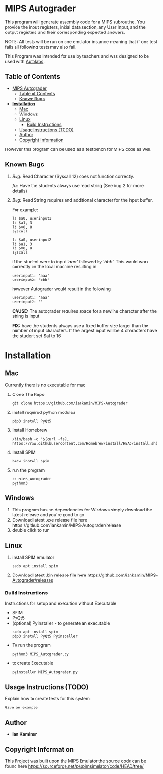 # MIPS Autograder

This program will generate assembly code for a MIPS subroutine. You provide the input registers, initial data section, any User Input, and the output registers and their corresponding expected answers.

NOTE: All tests will be run on one emulator instance meaning that if one test fails all following tests may also fail. 

This Program was intended for use by teachers and was designed to be used with [Autolabs](https://autolabproject.com).

## Table of Contents
- [MIPS Autograder](#mips-autograder)
  - [Table of Contents](#table-of-contents)
  - [Known Bugs](#known-bugs)
- [**Installation**](#installation)
  - [Mac](#mac)
  - [Windows](#windows)
  - [Linux](#linux)
    - [Build Instructions](#build-instructions)
  - [Usage Instructions (TODO)](#usage-instructions-todo)
  - [Author](#author)
  - [Copyright Information](#copyright-information)

However this program can be used as a testbench for MIPS code as well.

## Known Bugs

1. *Bug:* Read Character (Syscall 12) does not function correctly.
   
   *fix:* Have the students always use read string (See bug 2 for more details) 

2. *Bug:* Read String requires and additional character for the input buffer.
        
    For example:
      ~~~
      la $a0, userinput1
      li $a1, 3
      li $v0, 8
      syscall
      
      la $a0, userinput2
      li $a1, 3
      li $v0, 8
      syscall
      ~~~
    if the student were to input *'aaa'* followed by *'bbb'*. This would work correctly on the local machine resulting in
      ~~~ 
      userinput1: 'aaa'
      userinput2: 'bbb'
      ~~~
    however Autograder would result in the following
      ~~~
      userinput1: 'aaa'
      userinput2: ''
      ~~~
  
    **CAUSE:** The autograder requires space for a newline character after the string is input
  
    **FIX:** have the students always use a fixed buffer size larger than the number of input characters.
    If the largest input will be 4 characters have the student set $a1 to 16





# **Installation**

## Mac
Currently there is no executable for mac
1. Clone The Repo
   ~~~
   git clone https://github.com/iankamin/MIPS-Autograder
   ~~~
2. install required python modules
   ~~~
   pip3 install PyQt5
   ~~~ 
3. Install Homebrew
   ~~~
   /bin/bash -c "$(curl -fsSL https://raw.githubusercontent.com/Homebrew/install/HEAD/install.sh)"
   ~~~
4. Install SPIM
   ~~~
   brew install spim
   ~~~
5. run the program
   ~~~
   cd MIPS_Autograder
   python3 
   ~~~

## Windows
1. This program has no dependencies for Windows simply download the latest release and you're good to go
2. Download latest .exe release file here https://github.com/iankamin/MIPS-Autograder/release
3. double click to run

## Linux
1.  install SPIM emulator
    ~~~
    sudo apt install spim
    ~~~
2. Download latest .bin release file here https://github.com/iankamin/MIPS-Autograder/releases
   
### Build Instructions
Instructions for setup and execution without Executable 

- SPIM 
- PyQt5
- (optional) Pyinstaller - to generate an executable
  ~~~
  sudo apt install spim
  pip3 install PyQt5 Pyinstaller
  ~~~
- To run the program
  ~~~
  python3 MIPS_Autograder.py
  ~~~
- to create Executable 
  ~~~
  pyinstaller MIPS_Autograder.py
  ~~~

## Usage Instructions (TODO)

Explain how to create tests for this system

```
Give an example
```
## Author

* **Ian Kaminer**  

## Copyright Information
This Project was built upon the MIPS Emulator the source code can be found here
https://sourceforge.net/p/spimsimulator/code/HEAD/tree/
